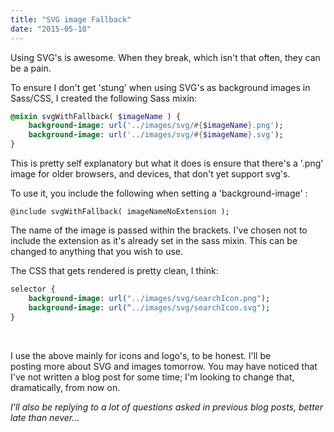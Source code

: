 ```yaml
---
title: "SVG image Fallback"
date: "2015-05-18"
---
```


Using SVG's is awesome. When they break, which isn't that often, they can be a pain.

To ensure I don't get 'stung' when using SVG's as background images in Sass/CSS, I created the following Sass mixin:

```sass
@mixin svgWithFallback( $imageName ) {
    background-image: url('../images/svg/#{$imageName}.png');
    background-image: url('../images/svg/#{$imageName}.svg');
}
```

This is pretty self explanatory but what it does is ensure that there's a '.png' image for older browsers, and devices, that don't yet support svg's.

To use it, you include the following when setting a 'background-image' :

`@include svgWithFallback( imageNameNoExtension );`

The name of the image is passed within the brackets. I've chosen not to include the extension as it's already set in the sass mixin. This can be changed to anything that you wish to use.

The CSS that gets rendered is pretty clean, I think:

```sass
selector {
    background-image: url("../images/svg/searchIcon.png");
    background-image: url(“../images/svg/searchIcon.svg");
}
```
 

I use the above mainly for icons and logo's, to be honest. I'll be posting more about SVG and images tomorrow. You may have noticed that I've not written a blog post for some time; I'm looking to change that, dramatically, from now on.

_I'll also be replying to a lot of questions asked in previous blog posts, better late than never..._
